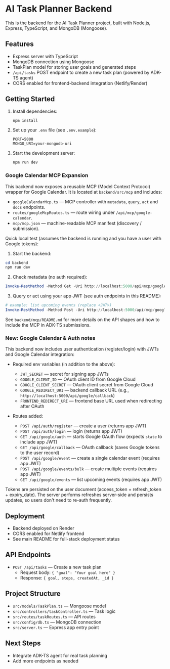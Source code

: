 # AI Task Planner Backend

This is the backend for the AI Task Planner project, built with Node.js, Express, TypeScript, and MongoDB (Mongoose).

## Features
- Express server with TypeScript
- MongoDB connection using Mongoose
- TaskPlan model for storing user goals and generated steps
- `/api/tasks` POST endpoint to create a new task plan (powered by ADK-TS agent)
- CORS enabled for frontend-backend integration (Netlify/Render)

## Getting Started

1. Install dependencies:
   ```sh
   npm install
   ```
2. Set up your `.env` file (see `.env.example`):
   ```env
   PORT=5000
   MONGO_URI=your-mongodb-uri
   ```
3. Start the development server:
   ```sh
   npm run dev
   ```

### Google Calendar MCP Expansion

This backend now exposes a reusable MCP (Model Context Protocol) wrapper for Google Calendar. It is located at `backend/src/mcp` and includes:

- `googleCalendarMcp.ts` — MCP controller with `metadata`, `query`, `act` and `docs` endpoints.
- `routes/googleMcpRoutes.ts` — route wiring under `/api/mcp/google-calendar`.
- `mcp/mcp.json` — machine-readable MCP manifest (discovery / submission).

Quick local test (assumes the backend is running and you have a user with Google tokens):

1. Start the backend:
```powershell
cd backend
npm run dev
```

2. Check metadata (no auth required):
```powershell
Invoke-RestMethod -Method Get -Uri http://localhost:5000/api/mcp/google-calendar/metadata
```

3. Query or act using your app JWT (see auth endpoints in this README):
```powershell
# example: list upcoming events (replace <JWT>)
Invoke-RestMethod -Method Post -Uri http://localhost:5000/api/mcp/google-calendar/query -Headers @{ Authorization = 'Bearer <JWT>'; 'Content-Type' = 'application/json' } -Body (@{ query = @{ type = 'listUpcoming'; params = @{ maxResults = 5 } } } | ConvertTo-Json)
```

See `backend/mcp/README.md` for more details on the API shapes and how to include the MCP in ADK-TS submissions.

### New: Google Calendar & Auth notes
This backend now includes user authentication (register/login) with JWTs and Google Calendar integration:

- Required env variables (in addition to the above):
  - `JWT_SECRET` — secret for signing app JWTs
  - `GOOGLE_CLIENT_ID` — OAuth client ID from Google Cloud
  - `GOOGLE_CLIENT_SECRET` — OAuth client secret from Google Cloud
  - `GOOGLE_REDIRECT_URI` — backend callback URL (e.g., `http://localhost:5000/api/google/callback`)
  - `FRONTEND_REDIRECT_URI` — frontend base URL used when redirecting after OAuth

- Routes added:
  - `POST /api/auth/register` — create a user (returns app JWT)
  - `POST /api/auth/login` — login (returns app JWT)
  - `GET /api/google/auth` — starts Google OAuth flow (expects `state` to include app JWT)
  - `GET /api/google/callback` — OAuth callback (saves Google tokens to the user record)
  - `POST /api/google/event` — create a single calendar event (requires app JWT)
  - `POST /api/google/events/bulk` — create multiple events (requires app JWT)
  - `GET /api/google/events` — list upcoming events (requires app JWT)

Tokens are persisted on the user document (access_token + refresh_token + expiry_date). The server performs refreshes server-side and persists updates, so users don't need to re-auth frequently.

## Deployment

- Backend deployed on Render
- CORS enabled for Netlify frontend
- See main README for full-stack deployment status

## API Endpoints

- `POST /api/tasks` — Create a new task plan
  - Request body: `{ "goal": "Your goal here" }`
  - Response: `{ goal, steps, createdAt, _id }`

## Project Structure

- `src/models/TaskPlan.ts` — Mongoose model
- `src/controllers/taskController.ts` — Task logic
- `src/routes/taskRoutes.ts` — API routes
- `src/config/db.ts` — MongoDB connection
- `src/server.ts` — Express app entry point

## Next Steps
- Integrate ADK-TS agent for real task planning
- Add more endpoints as needed

